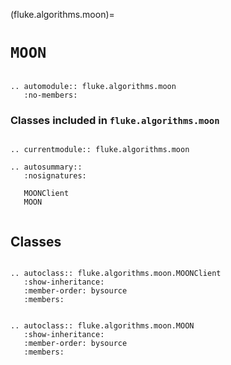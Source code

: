(fluke.algorithms.moon)=

# ``MOON``

```{eval-rst}

.. automodule:: fluke.algorithms.moon
   :no-members:

```


<h3>

Classes included in ``fluke.algorithms.moon``

</h3>

```{eval-rst}

.. currentmodule:: fluke.algorithms.moon

.. autosummary::
   :nosignatures:

   MOONClient
   MOON
   
```


## Classes


```{eval-rst}

.. autoclass:: fluke.algorithms.moon.MOONClient
   :show-inheritance:
   :member-order: bysource
   :members: 

```


```{eval-rst}

.. autoclass:: fluke.algorithms.moon.MOON
   :show-inheritance:
   :member-order: bysource
   :members: 

```